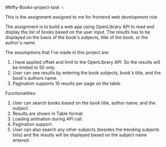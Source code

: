 #Nifty-Books-project-task  -:  


This is the assignment assigned to me for frontend web development role. 

The assignment is to build a web app using OpenLibrary API to read and display the list of books based on the user input. The results has to be displayed on the basis of the book's subjects, title of the book, or the author's name.

The assumptions that I've made in this project are: 

1. I have applied offset and limit to the OpenLIbrary API. So the results will be limited to 50 only.
2. User can see results by entering the book subjects, book's title, and the book's authors name.
3. Pagination supports 10 results per page on the table.

Functionalities: 

1. User can search books based on the book title, author name, and the subject.
2. Results are shown in Table format.
3. Loading animation during API call.
4. Pagination support.
5. User can also search any other subjects (besides the trending subjects lists) and the results will be displayed based on the subject name entered.
